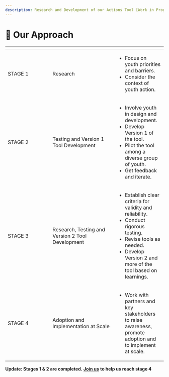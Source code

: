 ```yaml
---
description: Research and Development of our Actions Tool [Work in Progress]
---
```


# 🧩 Our Approach

<table data-header-hidden><thead><tr><th width="126.33333333333331"></th><th width="187"></th><th></th></tr></thead><tbody><tr><td>STAGE 1</td><td><p></p><p>Research<br></p></td><td><ul><li>Focus on youth priorities and barriers. </li><li>Consider the context of youth action.</li></ul></td></tr><tr><td>STAGE 2</td><td>Testing and Version 1 Tool Development</td><td><ul><li>Involve youth in design and development. </li><li>Develop Version 1 of the tool. </li><li>Pilot the tool among a diverse group of youth. </li><li>Get feedback and iterate.</li></ul></td></tr><tr><td>STAGE 3</td><td>Research, Testing and  Version 2 Tool Development</td><td><ul><li>Establish clear criteria for validity and reliability.</li><li>Conduct rigorous testing. </li><li>Revise tools as needed. </li><li>Develop Version 2 and more of the tool based on learnings.</li></ul></td></tr><tr><td>STAGE 4</td><td>Adoption and Implementation at Scale</td><td><ul><li>Work with partners and key stakeholders to raise awareness, promote adoption and to implement at scale.</li></ul></td></tr></tbody></table>

**Update: Stages 1 & 2 are completed.** [**Join us**](../../way-forward/reach-out-to-us.md) **to help us reach stage 4**
